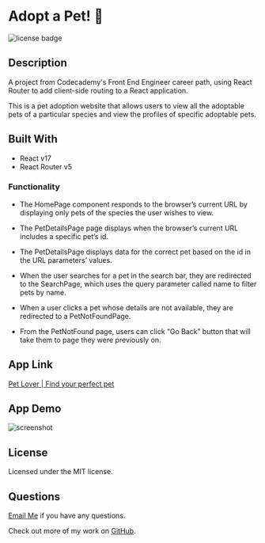 # Adopt a Pet! 🐾

![license badge](https://img.shields.io/badge/license-MIT-blue)

## Description

A project from Codecademy's Front End Engineer career path, using React Router to add client-side routing to a React application.

This is a pet adoption website that allows users to view all the adoptable pets of a particular species and view the profiles of specific adoptable pets.

## Built With

- React v17
- React Router v5

### Functionality

- The HomePage component responds to the browser’s current URL by displaying only pets of the species the user wishes to view.

- The PetDetailsPage page displays when the browser’s current URL includes a specific pet’s id.

- The PetDetailsPage displays data for the correct pet based on the id in the URL parameters’ values.

- When the user searches for a pet in the search bar, they are redirected to the SearchPage, which uses the query parameter called name to filter pets by name.

- When a user clicks a pet whose details are not available, they are redirected to a PetNotFoundPage.

- From the PetNotFound page, users can click “Go Back” button that will take them to page they were previously on.

## App Link

[Pet Lover | Find your perfect pet](https://adopt-a-pet-react-app.netlify.app)

## App Demo

![screenshot](./adopt-a-pet.gif)

## License

Licensed under the MIT license.

## Questions

[Email Me](Chloe.a.harris17@gmail.com) if you have any questions.

Check out more of my work on [GitHub](https://github.com/chloeharris1).
